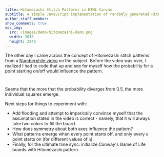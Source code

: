 ```yaml
---
title: Hitomezashi Stitch Patterns in HTML Canvas
subtitle: A simple JavaScript implementation of randomly generated Hitomezashi patterns inspired by the Numberphile video on it.
author_staff_member: 
show_comments: true
soc_img:
  src: /images/demo/hitomezashi-demo.png
  width: 3838
  height: 2240
---
```


The other day I came across the concept of Hitomezashi stitch patterns from a [Numberphile video](https://www.youtube.com/watch?v=JbfhzlMk2eY) on the subject. Before the video was over, I realized I had to code that up and see for myself how the probability for a point starting on/off would influence the pattern.

<div id="demoContainer" style="overflow: hidden; box-shadow: 0 0 10px #ccc; margin: 0 0 2em;"></div>
<script src="/js/demo/hitomezashi.js"></script>

Seems that the more that the probability diverges from 0.5, the more individual squares emerge.

Next steps for things to experiment with:

 * Add flodding and attempt to imperically convince myself that the assumption stated in the video is correct - namely, that it will always take two colors to fill the board.
 * How does symmetry about both axes influence the pattern?
 * What patterns emerge when every point starts off, and only every `n` point starts on (for different values of `n`).
 * Finally, for the ultimate time sync: initialize Conway's Game of Life boards with Hitomezashi pattern.
